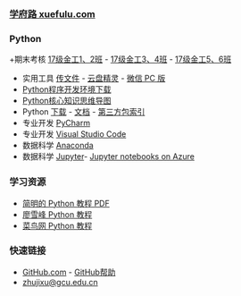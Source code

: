 ### **[学府路 xuefulu.com](http://xuefulu.com/)**

### **Python**
+期末考核 [17级金工1、2班](https://wss1.cn/f/12509qtlw23) - [17级金工3、4班](https://wss1.cn/f/1250emqgf3b) - [17级金工5、6班](https://wss1.cn/f/1250htvrwx3)
+ 实用工具 [传文件](https://www.wenshushu.cn/) - [云盘精灵](https://www.yunpanjingling.com/) - [微信 PC 版](https://pc.weixin.qq.com/)
+ [Python程序开发环境下载](https://wss1.cn/f/119bno2zfd7)
+ [Python核心知识思维导图](https://wss1.cn/f/119bseg22qv)
+ Python [下载](https://www.python.org/downloads/) - [文档](https://docs.python.org/zh-cn/3/) - [第三方包索引](https://pypi.org/)
+ 专业开发 [PyCharm](http://www.jetbrains.com/pycharm/download/)
+ 专业开发 [Visual Studio Code](https://code.visualstudio.com/)
+ 数据科学 [Anaconda](https://www.anaconda.com/distribution/)
+ 数据科学 [Jupyter](https://jupyter.org/install)- [Jupyter notebooks on Azure](https://notebooks.azure.com/)

### **学习资源**
+ [简明的 Python 教程 PDF](https://legacy.gitbook.com/download/pdf/book/lenkimo/byte-of-python-chinese-edition)
+ [廖雪峰 Python 教程](https://www.liaoxuefeng.com/wiki/1016959663602400)
+ [菜鸟网 Python 教程](https://www.runoob.com/python3/python3-tutorial.html)

### **快速链接**
+ [GitHub.com](https://github.com/login) - [GitHub帮助](https://help.github.com/cn)
+ <zhujixu@gcu.edu.cn>
